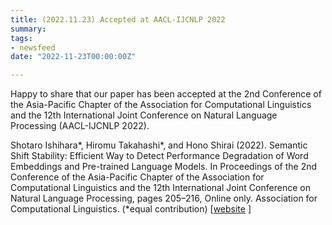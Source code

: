 ```yaml
---
title: (2022.11.23) Accepted at AACL-IJCNLP 2022
summary: 
tags:
- newsfeed
date: "2022-11-23T00:00:00Z"

---
```


Happy to share that our paper has been accepted at the 2nd Conference of the Asia-Pacific Chapter of the Association for Computational Linguistics and the 12th International Joint Conference on Natural Language Processing (AACL-IJCNLP 2022).

Shotaro Ishihara*, Hiromu Takahashi*, and Hono Shirai (2022). Semantic Shift Stability: Efficient Way to Detect Performance Degradation of Word Embeddings and Pre-trained Language Models. In Proceedings of the 2nd Conference of the Asia-Pacific Chapter of the Association for Computational Linguistics and the 12th International Joint Conference on Natural Language Processing, pages 205–216, Online only. Association for Computational Linguistics. (*equal contribution) [[website](https://www.aacl2022.org/paper) ]
